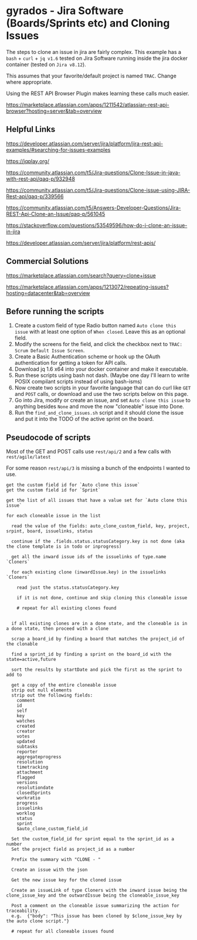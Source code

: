 # gyrados - Jira Software (Boards/Sprints etc) and Cloning Issues

The steps to clone an issue in jira are fairly complex.  This example has a `bash` + `curl` + `jq v1.6` tested on Jira Software running inside the jira docker container (tested on `Jira v8.12`).

This assumes that your favorite/default project is named `TRAC`.  Change where appropriate.

Using the REST API Browser Plugin makes learning these calls much easier.

https://marketplace.atlassian.com/apps/1211542/atlassian-rest-api-browser?hosting=server&tab=overview

## Helpful Links

https://developer.atlassian.com/server/jira/platform/jira-rest-api-examples/#searching-for-issues-examples

https://jqplay.org/

https://community.atlassian.com/t5/Jira-questions/Clone-Issue-in-java-with-rest-api/qaq-p/932948

https://community.atlassian.com/t5/Jira-questions/Clone-issue-using-JIRA-Rest-api/qaq-p/339566

https://community.atlassian.com/t5/Answers-Developer-Questions/Jira-REST-Api-Clone-an-Issue/qaq-p/561045

https://stackoverflow.com/questions/53549596/how-do-i-clone-an-issue-in-jira

https://developer.atlassian.com/server/jira/platform/rest-apis/

## Commercial Solutions

https://marketplace.atlassian.com/search?query=clone+issue

https://marketplace.atlassian.com/apps/1213072/repeating-issues?hosting=datacenter&tab=overview

## Before running the scripts

1. Create a custom field of type Radio button named `Auto clone this issue` with at least one option of `When closed`.  Leave this as an optional field.
1. Modify the screens for the field, and click the checkbox next to `TRAC: Scrum Default Issue Screen`.
1. Create a Basic Authentication scheme or hook up the OAuth authentication for getting a token for API calls.
1. Download jq 1.6 x64 into your docker container and make it executable.
1. Run these scripts using bash not dash.  (Maybe one day I'll learn to write POSIX compilant scripts instead of using bash-isms)
1. Now create two scripts in your favorite language that can do curl like `GET` and `POST` calls, or download and use the two scripts below on this page.
1. Go into Jira, modify or create an issue, and set `Auto clone this issue` to anything besides `None` and move the now "cloneable" issue into Done.
1. Run the `find_and_clone_issues.sh` script and it should clone the issue and put it into the TODO of the active sprint on the board.

## Pseudocode of scripts

Most of the GET and POST calls use `rest/api/2` and a few calls with `rest/agile/latest`

For some reason `rest/api/3` is missing a bunch of the endpoints I wanted to use.

```
get the custom field id for `Auto clone this issue`
get the custom field id for `Sprint`

get the list of all issues that have a value set for `Auto clone this issue`

for each cloneable issue in the list

  read the value of the fields: auto_clone_custom_field, key, project, srpint, board, issuelinks, status
  
  continue if the .fields.status.statusCategory.key is not done (aka the clone template is in todo or inprogress)
  
  get all the inward issue ids of the issuelinks of type.name `Cloners`
  
  for each existing clone (inwardIssue.key) in the issuelinks `Cloners`
  
    read just the status.statusCategory.key
    
    if it is not done, continue and skip cloning this cloneable issue
    
    # repeat for all existing clones found
  
  
  if all existing clones are in a done state, and the cloneable is in a done state, then proceed with a clone
  
  scrap a board_id by finding a board that matches the project_id of the clonable
  
  find a sprint_id by finding a sprint on the board_id with the state=active,future
  
  sort the results by startDate and pick the first as the sprint to add to
  
  get a copy of the entire cloneable issue
  strip out null elements
  strip out the following fields:
    comment
    id
    self
    key
    watches
    created
    creator
    votes
    updated
    subtasks
    reporter
    aggregateprogress
    resolution
    timetracking
    attachment
    flagged
    versions
    resolutiondate
    closedSprints
    workratio
    progress
    issuelinks
    worklog
    status
    sprint
    $auto_clone_custom_field_id

  Set the custom_field_id for sprint equal to the sprint_id as a number
  Set the project field as project_id as a number

  Prefix the summary with "CLONE - "

  Create an issue with the json

  Get the new issue key for the cloned issue
  
  Create an issueLink of type Cloners with the inward issue being the clone_issue_key and the outwardIssue being the cloneable_issue_key
  
  Post a comment on the cloneable issue summarizing the action for traceability.
  e.g.  {"body": "This issue has been cloned by $clone_issue_key by the auto clone script."}
    
  # repeat for all cloneable issues found
```